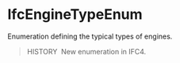 # IfcEngineTypeEnum

Enumeration defining the typical types of engines.

> HISTORY&nbsp; New enumeration in IFC4.
